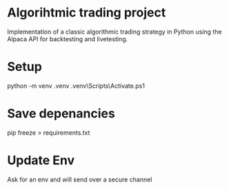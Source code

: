 # Algorihtmic trading project
Implementation of a classic algorithmic trading strategy in Python using the Alpaca API for backtesting and livetesting.


# Setup

python -m venv .venv
.venv\Scripts\Activate.ps1

# Save depenancies

pip freeze > requirements.txt

# Update Env

Ask for an env and will send over a secure channel

